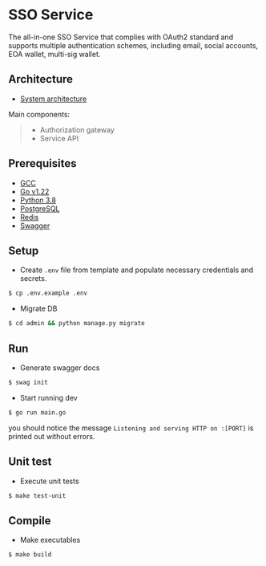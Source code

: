 # SSO Service

The all-in-one SSO Service that complies with OAuth2 standard and supports multiple authentication schemes, including email, social accounts, EOA wallet, multi-sig wallet.

## Architecture

- [System architecture](./docs/architecture.md)

Main components:
>   - Authorization gateway
>   - Service API

## Prerequisites

- [GCC](https://linuxize.com/post/how-to-install-gcc-on-ubuntu-20-04/)
- [Go v1.22](https://go.dev/doc/install)
- [Python 3.8](https://www.python.org/downloads/release/python-380/)
- [PostgreSQL](https://www.digitalocean.com/community/tutorials/how-to-install-postgresql-on-ubuntu-20-04-quickstart)
- [Redis](https://hub.docker.com/_/redis)
- [Swagger](https://github.com/swaggo/swag/releases/download/v1.8.5/swag_1.8.5_Linux_x86_64.tar.gz)

## Setup

- Create `.env` file from template and populate necessary credentials and secrets.

```sh
$ cp .env.example .env
```

- Migrate DB

```sh
$ cd admin && python manage.py migrate
```

## Run

- Generate swagger docs

```sh
$ swag init
```

- Start running dev 

```sh
$ go run main.go
```
you should notice the message `Listening and serving HTTP on :[PORT]` is printed out without errors.

## Unit test

- Execute unit tests

```sh
$ make test-unit
```

## Compile

- Make executables

```sh
$ make build
```